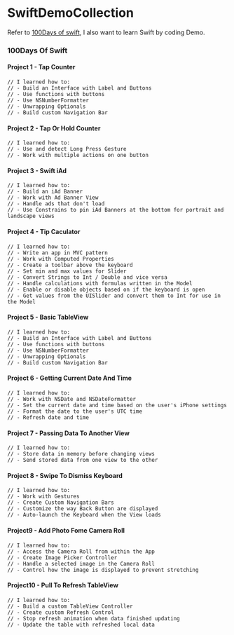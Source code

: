 # SwiftDemoCollection
Refer to [100Days of swift](http://samvlu.com/), I also want to learn Swift by coding Demo.

### 100Days Of Swift
#### Project 1 - Tap Counter
```
// I learned how to:
// - Build an Interface with Label and Buttons
// - Use functions with buttons
// - Use NSNumberFormatter
// - Unwrapping Optionals
// - Build custom Navigation Bar
```

#### Project 2 - Tap Or Hold Counter
```
// I learned how to:
// - Use and detect Long Press Gesture
// - Work with multiple actions on one button
```

#### Project 3 - Swift iAd
```
// I learned how to:
// - Build an iAd Banner
// - Work with Ad Banner View
// - Handle ads that don't load
// - Use Constrains to pin iAd Banners at the bottom for portrait and landscape views
```
#### Project 4 - Tip Caculator
```
// I learned how to:
// - Write an app in MVC pattern
// - Work with Computed Properties
// - Create a toolbar above the keyboard
// - Set min and max values for Slider
// - Convert Strings to Int / Double and vice versa
// - Handle calculations with formulas written in the Model
// - Enable or disable objects based on if the keyboard is open
// - Get values from the UISlider and convert them to Int for use in the Model
```

#### Project 5 - Basic TableView
```
// I learned how to:
// - Build an Interface with Label and Buttons
// - Use functions with buttons
// - Use NSNumberFormatter
// - Unwrapping Optionals
// - Build custom Navigation Bar
```

#### Project 6 - Getting Current Date And Time
```
// I learned how to:
// - Work with NSDate and NSDateFormatter
// - Set the current date and time based on the user's iPhone settings
// - Format the date to the user's UTC time
// - Refresh date and time
```
#### Project 7 - Passing Data To Another View
```
// I learned how to:
// - Store data in memory before changing views
// - Send stored data from one view to the other
```

#### Project 8 - Swipe To Dismiss Keyboard
```
// I learned how to:
// - Work with Gestures
// - Create Custom Navigation Bars
// - Customize the way Back Button are displayed
// - Auto-launch the Keyboard when the View loads
```

#### Project9 - Add Photo Fome Camera Roll
```
// I learned how to:
// - Access the Camera Roll from within the App
// - Create Image Picker Controller
// - Handle a selected image in the Camera Roll
// - Control how the image is displayed to prevent stretching
```

#### Project10 - Pull To Refresh TableView
```
// I learned how to:
// - Build a custom TableView Controller
// - Create custom Refresh Control
// - Stop refresh animation when data finished updating
// - Update the table with refreshed local data
```